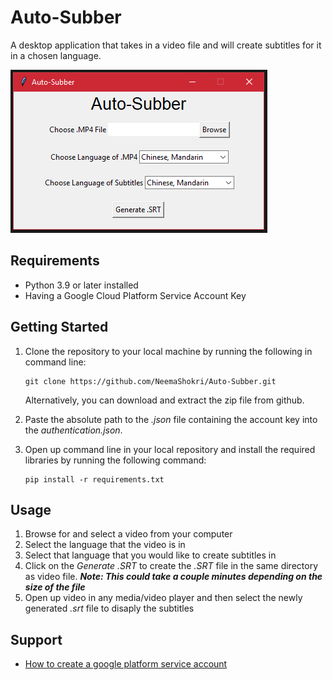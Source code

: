 # Auto-Subber
A desktop application that takes in a video file and will create subtitles for it in a chosen language.

<img src="Assets\App.png" title="Screenshot of application ui">

## Requirements
- Python 3.9 or later installed
- Having a Google Cloud Platform Service Account Key

## Getting Started
1. Clone the repository to your local machine by running the following in command line:
    ```
    git clone https://github.com/NeemaShokri/Auto-Subber.git
    ```
    Alternatively, you can download and extract the zip file from github.

2. Paste the absolute path to the _.json_ file containing the account key into the _authentication.json_.

3. Open up command line in your local repository and install the required libraries by running the following command:
    ```
    pip install -r requirements.txt
    ```

## Usage
1. Browse for and select a video from your computer
2. Select the language that the video is in
3. Select that language that you would like to create subtitles in
4. Click on the _Generate .SRT_ to create the _.SRT_ file in the same directory as video file. ___Note: This could take a couple minutes depending on the size of the file___
5. Open up video in any media/video player and then select the newly generated _.srt_ file to disaply the subtitles

## Support
- [How to create a google platform service account](https://cloud.google.com/iam/docs/creating-managing-service-account-keys#creating_service_account_keys)